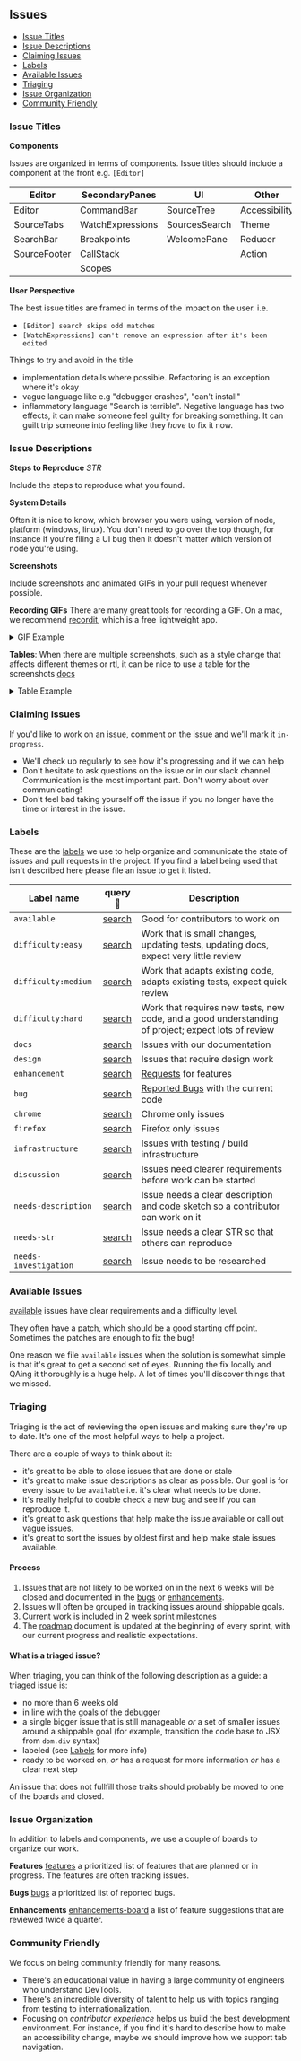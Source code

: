 ## Issues

* [Issue Titles](#issue-titles)
* [Issue Descriptions](#issue-descriptions)
* [Claiming Issues](#claiming-issues)
* [Labels](#labels)
* [Available Issues](#available-issues)
* [Triaging](#triaging)
* [Issue Organization](#issue-organization)
* [Community Friendly](#community-friendly)

### Issue Titles

**Components**

Issues are organized in terms of components.
Issue titles should include a component at the front e.g. `[Editor]`

|Editor|SecondaryPanes|UI|Other|
|----------|------|-----|----|
|Editor|CommandBar|SourceTree|Accessibility|
|SourceTabs|WatchExpressions|SourcesSearch|Theme|
|SearchBar|Breakpoints|WelcomePane|Reducer|
|SourceFooter|CallStack||Action|
||Scopes|||RTL|

**User Perspective**

The best issue titles are framed in terms of the impact on the user. i.e.

* `[Editor] search skips odd matches`
* `[WatchExpressions] can't remove an expression after it's been edited`

Things to try and avoid in the title
* implementation details where possible. Refactoring is an exception where it's okay
* vague language like e.g "debugger crashes", "can't install"
* inflammatory language "Search is terrible". Negative language has two effects, it can make someone feel guilty for breaking something. It can guilt trip someone into feeling like they *have* to fix it now.


### Issue Descriptions

**Steps to Reproduce** *STR*

Include the steps to reproduce what you found.

**System Details**

Often it is nice to know, which browser you were using, version of node, platform (windows, linux). You don't need to go over the top though, for instance if you're filing a UI bug then it doesn't matter which version of node you're using.

**Screenshots**

Include screenshots and animated GIFs in your pull request whenever possible.

**Recording GIFs** There are many great tools for recording a GIF. On a mac, we recommend [recordit](http://recordit.co/), which is a free lightweight app.

<details>
<summary>
  GIF Example
</summary>

![](http://g.recordit.co/6dE0EmM29Z.gif)

```
![](http://g.recordit.co/6dE0EmM29Z.gif)
```

</details>

**Tables**: When there are multiple screenshots, such as a style change that affects different themes or rtl, it can be nice to use a table for the screenshots [docs][github-tables]

<details>
<summary>
  Table Example
</summary>

|Firebug|Light|
|----------|------|
|![firebug](https://cloud.githubusercontent.com/assets/1755089/22209733/94970458-e1ad-11e6-83d4-8b082217b989.png)|![light](https://cloud.githubusercontent.com/assets/1755089/22209736/9b194f2a-e1ad-11e6-9de0-561dd529d5f0.png)|


```
|Firebug|Light|
|----------|------|
|![firebug](https://cloud.githubusercontent.com/assets/1755089/22209733/94970458-e1ad-11e6-83d4-8b082217b989.png)|![light](https://cloud.githubusercontent.com/assets/1755089/22209736/9b194f2a-e1ad-11e6-9de0-561dd529d5f0.png)|
```

</details>

### Claiming Issues

If you'd like to work on an issue, comment on the issue and we'll mark it `in-progress`.

* We'll check up regularly to see how it's progressing and if we can help
* Don't hesitate to ask questions on the issue or in our slack channel. Communication is the most important part. Don't worry about over communicating!
* Don't feel bad taking yourself off the issue if you no longer have the time or interest in the issue.

### Labels


These are the [labels](https://github.com/devtools-html/debugger.html/labels) we use to help organize and communicate the state of issues and pull requests in the project.  If you find a label being used that isn't described here please file an issue to get it listed.

| Label name | query:mag_right: | Description |
| --- | --- | --- |
| `available` | [search][labels-available] | Good for contributors to work on |
| `difficulty:easy` | [search][labels-difficulty-easy] | Work that is small changes, updating tests, updating docs, expect very little review |
| `difficulty:medium` | [search][labels-difficulty-medium] | Work that adapts existing code, adapts existing tests, expect quick review |
| `difficulty:hard` | [search][labels-difficulty-hard] | Work that requires new tests, new code, and a good understanding of project; expect lots of review |
| `docs` | [search][labels-docs] | Issues with our documentation |
| `design` | [search][labels-design] | Issues that require design work |
| `enhancement` | [search][labels-enhancement] | [Requests](../CONTRIBUTING.md#suggesting-enhancements-new) for features |
| `bug` | [search][labels-bug] | [Reported Bugs](../CONTRIBUTING.md#reporting-bugs-bug) with the current code |
| `chrome` | [search][labels-chrome] | Chrome only issues |
| `firefox` | [search][labels-firefox] | Firefox only issues |
| `infrastructure` | [search][labels-infrastructure] | Issues with testing / build infrastructure |
| `discussion` | [search][labels-discussion] | Issues need clearer requirements before work can be started |
| `needs-description` | [search][labels-needs-description] | Issue needs a clear description and code sketch so a contributor can work on it |
| `needs-str` | [search][labels-needs-str] | Issue needs a clear STR so that others can reproduce |
| `needs-investigation` | [search][labels-needs-investigation] | Issue needs to be researched |



### Available Issues

[available][labels-available] issues have clear requirements and a difficulty level.

They often have a patch, which should be a good starting off point.
Sometimes the patches are enough to fix the bug!

One reason we file `available` issues when the solution is somewhat simple is that it's great to get a second set of eyes. Running the fix locally and QAing it thoroughly is a huge help. A lot of times you'll discover things that we missed.

### Triaging

Triaging is the act of reviewing the open issues and making sure they're up to date.
It's one of the most helpful ways to help a project.

There are a couple of ways to think about it:
* it's great to be able to close issues that are done or stale
* it's great to make issue descriptions as clear as possible. Our goal is for every issue to be `available` i.e. it's clear what needs to be done.
* it's really helpful to double check a new bug and see if you can reproduce it.
* it's great to ask questions that help make the issue available or call out vague issues.
* it's great to sort the issues by oldest first and help make stale issues available.

#### Process

1. Issues that are not likely to be worked on in the next 6 weeks will be closed and documented in the [bugs][bugs-board] or [enhancements][enhancements-board].
2. Issues will often be grouped in tracking issues around shippable goals.
3. Current work is included in 2 week sprint milestones
4. The [roadmap] document is updated at the beginning of every sprint, with our current progress and realistic expectations.

#### What is a triaged issue?

When triaging, you can think of the following description as a guide:
a triaged issue is:

* no more than 6 weeks old
* in line with the goals of the debugger
* a single bigger issue that is still manageable
  *or* a set of smaller issues around a shippable goal (for example, transition the code base to JSX from `dom.div` syntax)
* labeled (see [Labels](#labels) for more info)
* ready to be worked on,
  *or* has a request for more information
  *or* has a clear next step

An issue that does not fullfill those traits should probably be moved to one of the boards and
closed.

### Issue Organization

In addition to labels and components, we use a couple of boards to organize our work.

**Features** [features][features-board] a prioritized list of features that are planned or in progress. The features are often tracking issues.

**Bugs** [bugs][bugs-board] a prioritized list of reported bugs.

**Enhancements** [enhancements-board] a list of feature suggestions that are reviewed twice a quarter.


### Community Friendly

We focus on being community friendly for many reasons.

* There's an educational value in having a large community of engineers who understand DevTools.
* There's an incredible diversity of talent to help us with topics ranging from testing to internationalization.
* Focusing on *contributor experience* helps us build the best development environment. For instance, if you find it's hard to describe how to make an accessibility change, maybe we should improve how we support tab navigation.

[labels-available]:https://github.com/devtools-html/debugger.html/labels/available
[labels-first-timers-only]:https://github.com/devtools-html/debugger.html/labels/first-timers-only
[labels-difficulty-easy]:https://github.com/devtools-html/debugger.html/labels/difficulty%3A%20easy
[labels-difficulty-medium]:https://github.com/devtools-html/debugger.html/labels/difficulty%3A%medium
[labels-difficulty-hard]:https://github.com/devtools-html/debugger.html/labels/difficulty%3A%hard
[labels-docs]:https://github.com/devtools-html/debugger.html/labels/docs
[labels-design]:https://github.com/devtools-html/debugger.html/labels/design
[labels-enhancement]:https://github.com/devtools-html/debugger.html/labels/enhancement
[labels-bug]:https://github.com/devtools-html/debugger.html/labels/bug
[labels-chrome]:https://github.com/devtools-html/debugger.html/labels/chrome
[labels-firefox]:https://github.com/devtools-html/debugger.html/labels/firefox
[labels-infrastructure]:https://github.com/devtools-html/debugger.html/labels/infrastructure
[labels-discussion]:https://github.com/devtools-html/debugger.html/labels/discussion
[github-tables]: ./pull-requests.md#screenshots
[labels-needs-description]:https://github.com/devtools-html/debugger.html/labels/needs-description
[labels-needs-str]:https://github.com/devtools-html/debugger.html/labels/needs-str
[labels-needs-investigation]:https://github.com/devtools-html/debugger.html/labels/needs-investigation

[enhancements-board]: https://github.com/devtools-html/debugger.html/projects/6
[bugs-board]: https://github.com/devtools-html/debugger.html/projects/11
[features-board]: https://github.com/devtools-html/debugger.html/projects/10
[roadmap]: ../ROADMAP.md
